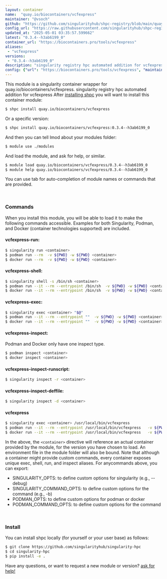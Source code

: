 ```yaml
---
layout: container
name:  "quay.io/biocontainers/vcfexpress"
maintainer: "@vsoch"
github: "https://github.com/singularityhub/shpc-registry/blob/main/quay.io/biocontainers/vcfexpress/container.yaml"
config_url: "https://raw.githubusercontent.com/singularityhub/shpc-registry/main/quay.io/biocontainers/vcfexpress/container.yaml"
updated_at: "2025-05-01 03:35:57.599662"
latest: "0.3.4--h3ab6199_0"
container_url: "https://biocontainers.pro/tools/vcfexpress"
aliases:
 - "vcfexpress"
versions:
 - "0.3.4--h3ab6199_0"
description: "singularity registry hpc automated addition for vcfexpress"
config: {"url": "https://biocontainers.pro/tools/vcfexpress", "maintainer": "@vsoch", "description": "singularity registry hpc automated addition for vcfexpress", "latest": {"0.3.4--h3ab6199_0": "sha256:90f99a8fce4d3b5e8ab6c106edc11b19080ea2443ef26e14383b8b07d7c1bff2"}, "tags": {"0.3.4--h3ab6199_0": "sha256:90f99a8fce4d3b5e8ab6c106edc11b19080ea2443ef26e14383b8b07d7c1bff2"}, "docker": "quay.io/biocontainers/vcfexpress", "aliases": {"vcfexpress": "/usr/local/bin/vcfexpress"}}
---
```


This module is a singularity container wrapper for quay.io/biocontainers/vcfexpress.
singularity registry hpc automated addition for vcfexpress
After [installing shpc](#install) you will want to install this container module:


```bash
$ shpc install quay.io/biocontainers/vcfexpress
```

Or a specific version:

```bash
$ shpc install quay.io/biocontainers/vcfexpress:0.3.4--h3ab6199_0
```

And then you can tell lmod about your modules folder:

```bash
$ module use ./modules
```

And load the module, and ask for help, or similar.

```bash
$ module load quay.io/biocontainers/vcfexpress/0.3.4--h3ab6199_0
$ module help quay.io/biocontainers/vcfexpress/0.3.4--h3ab6199_0
```

You can use tab for auto-completion of module names or commands that are provided.

<br>

### Commands

When you install this module, you will be able to load it to make the following commands accessible.
Examples for both Singularity, Podman, and Docker (container technologies supported) are included.

#### vcfexpress-run:

```bash
$ singularity run <container>
$ podman run --rm  -v ${PWD} -w ${PWD} <container>
$ docker run --rm  -v ${PWD} -w ${PWD} <container>
```

#### vcfexpress-shell:

```bash
$ singularity shell -s /bin/sh <container>
$ podman run --it --rm --entrypoint /bin/sh  -v ${PWD} -w ${PWD} <container>
$ docker run --it --rm --entrypoint /bin/sh  -v ${PWD} -w ${PWD} <container>
```

#### vcfexpress-exec:

```bash
$ singularity exec <container> "$@"
$ podman run --it --rm --entrypoint ""  -v ${PWD} -w ${PWD} <container> "$@"
$ docker run --it --rm --entrypoint ""  -v ${PWD} -w ${PWD} <container> "$@"
```

#### vcfexpress-inspect:

Podman and Docker only have one inspect type.

```bash
$ podman inspect <container>
$ docker inspect <container>
```

#### vcfexpress-inspect-runscript:

```bash
$ singularity inspect -r <container>
```

#### vcfexpress-inspect-deffile:

```bash
$ singularity inspect -d <container>
```


#### vcfexpress

```bash
$ singularity exec <container> /usr/local/bin/vcfexpress
$ podman run --it --rm --entrypoint /usr/local/bin/vcfexpress   -v ${PWD} -w ${PWD} <container> -c " $@"
$ docker run --it --rm --entrypoint /usr/local/bin/vcfexpress   -v ${PWD} -w ${PWD} <container> -c " $@"
```



In the above, the `<container>` directive will reference an actual container provided
by the module, for the version you have chosen to load. An environment file in the
module folder will also be bound. Note that although a container
might provide custom commands, every container exposes unique exec, shell, run, and
inspect aliases. For anycommands above, you can export:

 - SINGULARITY_OPTS: to define custom options for singularity (e.g., --debug)
 - SINGULARITY_COMMAND_OPTS: to define custom options for the command (e.g., -b)
 - PODMAN_OPTS: to define custom options for podman or docker
 - PODMAN_COMMAND_OPTS: to define custom options for the command

<br>

### Install

You can install shpc locally (for yourself or your user base) as follows:

```bash
$ git clone https://github.com/singularityhub/singularity-hpc
$ cd singularity-hpc
$ pip install -e .
```

Have any questions, or want to request a new module or version? [ask for help!](https://github.com/singularityhub/singularity-hpc/issues)